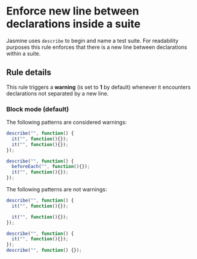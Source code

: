 # Enforce new line between declarations inside a suite

Jasmine uses `describe` to begin and name a test suite.
For readability purposes this rule enforces that there is a new line between declarations within a suite.

## Rule details

This rule triggers a **warning** (is set to **1** by default) whenever it
encounters declarations not separated by a new line.

### Block mode (default)

The following patterns are considered warnings:

```js
describe("", function() {
  it("", function(){});
  it("", function(){});
});
```

```js
describe("", function() {
  beforeEach("", function(){});
  it("", function(){});
});
```

The following patterns are not warnings:

```js
describe("", function() {
  it("", function(){});

  it("", function(){});
});
```

```js
describe("", function() {
  it("", function(){});
});
describe("", function() {});
```
